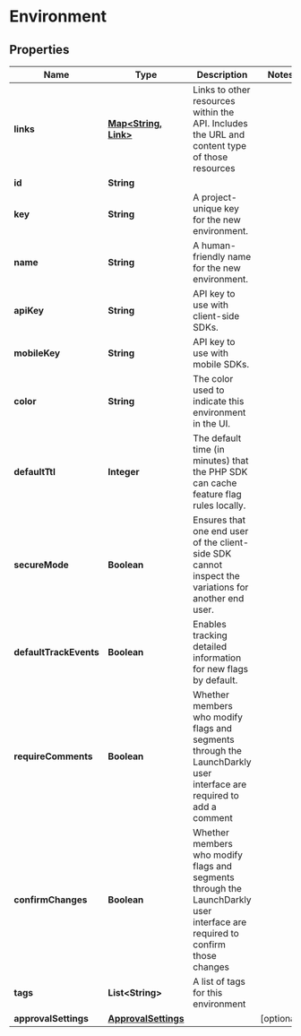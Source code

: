

# Environment


## Properties

| Name | Type | Description | Notes |
|------------ | ------------- | ------------- | -------------|
|**links** | [**Map&lt;String, Link&gt;**](Link.md) | Links to other resources within the API. Includes the URL and content type of those resources |  |
|**id** | **String** |  |  |
|**key** | **String** | A project-unique key for the new environment. |  |
|**name** | **String** | A human-friendly name for the new environment. |  |
|**apiKey** | **String** | API key to use with client-side SDKs. |  |
|**mobileKey** | **String** | API key to use with mobile SDKs. |  |
|**color** | **String** | The color used to indicate this environment in the UI. |  |
|**defaultTtl** | **Integer** | The default time (in minutes) that the PHP SDK can cache feature flag rules locally. |  |
|**secureMode** | **Boolean** | Ensures that one end user of the client-side SDK cannot inspect the variations for another end user. |  |
|**defaultTrackEvents** | **Boolean** | Enables tracking detailed information for new flags by default. |  |
|**requireComments** | **Boolean** | Whether members who modify flags and segments through the LaunchDarkly user interface are required to add a comment |  |
|**confirmChanges** | **Boolean** | Whether members who modify flags and segments through the LaunchDarkly user interface are required to confirm those changes |  |
|**tags** | **List&lt;String&gt;** | A list of tags for this environment |  |
|**approvalSettings** | [**ApprovalSettings**](ApprovalSettings.md) |  |  [optional] |



